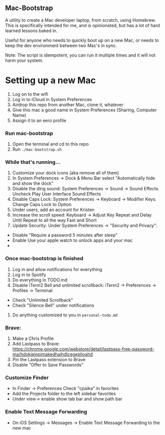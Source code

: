 ## Mac-Bootstrap
A utility to create a Mac developer laptop, from scratch, using Homebrew.  This is specifically intended for me, and is opinionated, but has a lot of hard learned lessons baked in.

Useful for anyone who needs to quickly boot up on a new Mac, or needs to keep the dev environment between two Mac's in sync.

Note: The script is idempotent, you can run it multiple times and it will not harm your system.


# Setting up a new Mac
1. Log on to the wifi
1. Log in to iCloud in System Preferences
1. Airdrop this repo from another Mac, clone it, whatever
1. Give this mac a good name in System Preferences (Sharing, Computer Name)
1. Assign it to an eero profile

### Run mac-bootstrap
1. Open the terminal and cd to this repo
1. Run `./mac-bootstrap.sh`

### While that's running...
1. Customize your dock icons (aka remove all of them)
1. In System Preferences -> Dock & Menu Bar select "Automatically hide and show the dock"
1. Disable the ding sound: System Preferences -> Sound -> Sound Effects.  Uncheck Play User Interface Sound Effects
1. Disable Caps Lock: System Preferences -> Keyboard -> Modifier Keys.  Change Caps Lock to Option
1. Under users, add an account for Kristen
1. Increase the scroll speed: Keyboard -> Adjust Key Repeat and Delay Until Repeat to all the way Fast and Short
1. Update Security: Under System Preferences -> "Security and Privacy":
  - Disable "Require a password 5 minutes after sleep"
  - Enable Use your apple watch to unlock apps and your mac
  -

### Once mac-bootstrap is finished
1. Log in and allow notifications for everything
1. Log in to Spotify
1. Do everything in TODO.md
1. Disable iTerm2 Bell and unlimited scrollback: iTerm2 -> Preferences -> Profiles -> Terminal:
  - Check "Unlimited Scrollback"
  - Check "Silence Bell" under notifications
1. Do anything customized to you in `personal-todo.md`

### Brave:
1. Make a Chris Profile
1. Add Lastpass to Brave: https://chrome.google.com/webstore/detail/lastpass-free-password-ma/hdokiejnpimakedhajhdlcegeplioahd
1. Pin the Lastpass extension to Brave
1. Disable "Offer to Save Passwords"

### Customize Finder
- In Finder -> Preferences Check "cpaika" in favorites
- Add the Projects folder to the left sidebar favorites
- Under view-> enable show tab bar and show path bar

### Enable Text Message Forwarding
- On iOS Settings -> Messages -> Enable Text Message Forwarding to the new mac
